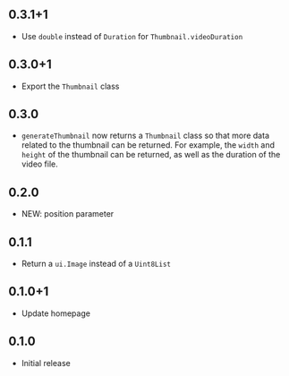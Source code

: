 ## 0.3.1+1
* Use `double` instead of `Duration` for `Thumbnail.videoDuration`

## 0.3.0+1
* Export the `Thumbnail` class

## 0.3.0
* `generateThumbnail` now returns a `Thumbnail` class so that more data related to the thumbnail can be returned.
For example, the `width` and `height` of the thumbnail can be returned, as well as the duration of the video file.

## 0.2.0
* NEW: position parameter

## 0.1.1
* Return a `ui.Image` instead of a `Uint8List`

## 0.1.0+1
* Update homepage

## 0.1.0

* Initial release
